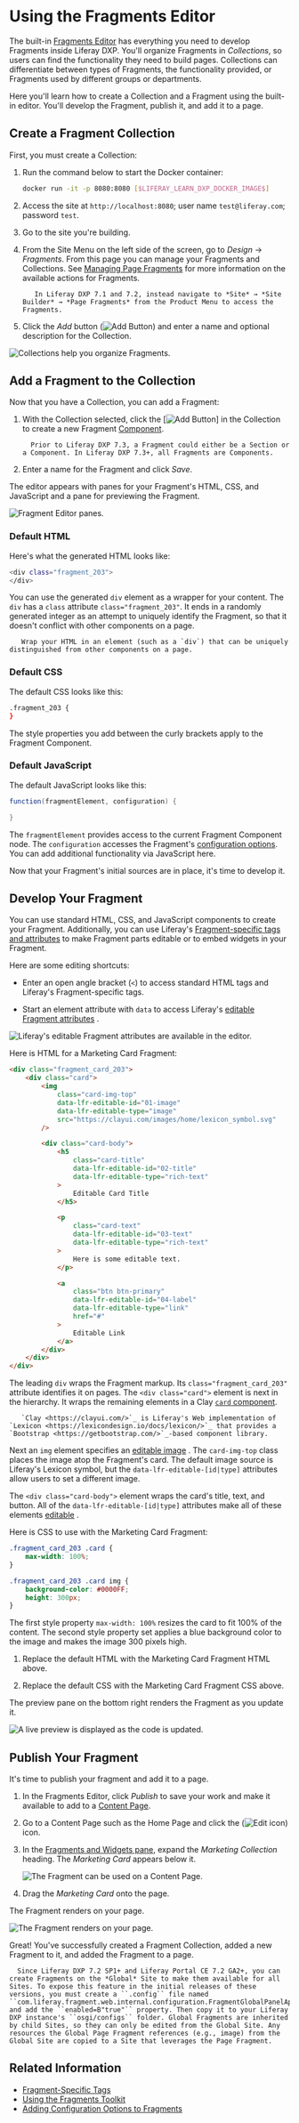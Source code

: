 # Using the Fragments Editor

The built-in [Fragments Editor](../reference/fragments/page-fragment-editor-interface-reference.md) has everything you need to develop Fragments inside Liferay DXP. You'll organize Fragments in *Collections*, so users can find the functionality they need to build pages. Collections can differentiate between types of Fragments, the functionality provided, or Fragments used by different groups or departments.

Here you'll learn how to create a Collection and a Fragment using the built-in editor. You'll develop the Fragment, publish it, and add it to a page.

## Create a Fragment Collection

First, you must create a Collection:

1. Run the command below to start the Docker container:

    ```bash
    docker run -it -p 8080:8080 [$LIFERAY_LEARN_DXP_DOCKER_IMAGE$]
    ```

1. Access the site at `http://localhost:8080`; user name `test@liferay.com`; password `test`.

1. Go to the site you're building.

1. From the Site Menu on the left side of the screen, go to *Design* &rarr; *Fragments*. From this page you can manage your Fragments and Collections. See [Managing Page Fragments](../../displaying-content/using-fragments/managing-page-fragments.md) for more information on the available actions for Fragments.

    ```note::
       In Liferay DXP 7.1 and 7.2, instead navigate to *Site* → *Site Builder* → *Page Fragments* from the Product Menu to access the Fragments.
    ```

1. Click the *Add* button (![Add Button](../../../images/icon-add-app.png)) and enter a name and optional description for the Collection.

![Collections help you organize Fragments.](./using-the-fragments-editor/images/01.png)

## Add a Fragment to the Collection

Now that you have a Collection, you can add a Fragment:

1. With the Collection selected, click the [![Add Button](../../../images/icon-add.png)] in the Collection to create a new Fragment [Component](../../creating-pages/building-and-managing-content-pages/content-pages-overview.md#basic-components).

    ```note::
      Prior to Liferay DXP 7.3, a Fragment could either be a Section or a Component. In Liferay DXP 7.3+, all Fragments are Components.
    ```

1. Enter a name for the Fragment and click *Save*.

The editor appears with panes for your Fragment's HTML, CSS, and JavaScript and a pane for previewing the Fragment.

![Fragment Editor panes.](./using-the-fragments-editor/images/02.png)


### Default HTML

Here's what the generated HTML looks like:

```bash 
<div class="fragment_203">
</div>
```

You can use the generated `div` element as a wrapper for your content. The `div` has a `class` attribute `class="fragment_203"`. It ends in a randomly generated integer as an attempt to uniquely identify the Fragment, so that it doesn't conflict with other components on a page. 

```tip::
   Wrap your HTML in an element (such as a `div`) that can be uniquely distinguished from other components on a page.
```

### Default CSS 

The default CSS looks like this:

```bash 
.fragment_203 {
}
```

The style properties you add between the curly brackets apply to the Fragment Component.

### Default JavaScript 

The default JavaScript looks like this:

```java 
function(fragmentElement, configuration) {

}
```

The `fragmentElement` provides access to the current Fragment Component node. The `configuration` accesses the Fragment's [configuration options](./adding-configuration-options-to-fragments.md). You can add additional functionality via JavaScript here.

Now that your Fragment's initial sources are in place, it's time to develop it.

## Develop Your Fragment

You can use standard HTML, CSS, and JavaScript components to create your Fragment. Additionally, you can use Liferay's [Fragment-specific tags and attributes](../reference/fragments/fragment-specific-tags-reference.md) to make Fragment parts editable or to embed widgets in your Fragment.

Here are some editing shortcuts:

* Enter an open angle bracket (`<`) to access standard HTML tags and Liferay's Fragment-specific tags.

* Start an element attribute with `data` to access Liferay's [editable Fragment attributes](../reference/fragments/fragment-specific-tags-reference.md) .

![Liferay's editable Fragment attributes are available in the editor.](./using-the-fragments-editor/images/03.png)

Here is HTML for a Marketing Card Fragment:

```html
<div class="fragment_card_203">
	<div class="card">
		<img
			class="card-img-top"
			data-lfr-editable-id="01-image"
			data-lfr-editable-type="image"
			src="https://clayui.com/images/home/lexicon_symbol.svg"
		/>

		<div class="card-body">
			<h5
				class="card-title"
				data-lfr-editable-id="02-title"
				data-lfr-editable-type="rich-text"
			>
				Editable Card Title
			</h5>

			<p
				class="card-text"
				data-lfr-editable-id="03-text"
				data-lfr-editable-type="rich-text"
			>
				Here is some editable text.
			</p>

			<a
				class="btn btn-primary"
				data-lfr-editable-id="04-label"
				data-lfr-editable-type="link"
				href="#"
			>
				Editable Link
			</a>
		</div>
	</div>
</div>
```

The leading `div` wraps the Fragment markup. Its `class="fragment_card_203"` attribute identifies it on pages. The `<div class="card">` element is next in the hierarchy. It wraps the remaining elements in a Clay [`card` component](https://clayui.com/docs/components/card/markup.html).

```note::
   `Clay <https://clayui.com/>`_ is Liferay's Web implementation of `Lexicon <https://lexicondesign.io/docs/lexicon/>`_ that provides a `Bootstrap <https://getbootstrap.com/>`_-based component library.
```

Next an `img` element specifies an [editable image](../reference/fragments/fragment-specific-tags-reference.md#making-images-editable) . The `card-img-top` class places the image atop the Fragment's card. The default image source is Liferay's Lexicon symbol, but the `data-lfr-editable-[id|type]` attributes allow users to set a different image.

The `<div class="card-body">` element wraps the card's title, text, and button. All of the `data-lfr-editable-[id|type]` attributes make all of these elements [editable](../reference/fragments/fragment-specific-tags-reference.md) .

Here is CSS to use with the Marketing Card Fragment:

```css
.fragment_card_203 .card {
	max-width: 100%;
}

.fragment_card_203 .card img {
	background-color: #0000FF;
	height: 300px;
}
```

The first style property `max-width: 100%` resizes the card to fit 100% of the content. The second style property set applies a blue background color to the image and makes the image 300 pixels high.

1. Replace the default HTML with the Marketing Card Fragment HTML above.

1. Replace the default CSS with the Marketing Card Fragment CSS above.

The preview pane on the bottom right renders the Fragment as you update it.

![A live preview is displayed as the code is updated.](./using-the-fragments-editor/images/04.png)

## Publish Your Fragment 

It's time to publish your fragment and add it to a page.

1. In the Fragments Editor, click *Publish* to save your work and make it available to add to a [Content Page](../../creating-pages/understanding-pages/understanding-pages.md#content-pages).

1. Go to a Content Page such as the Home Page and click the (![Edit icon](../../../images/icon-edit-pencil.png)) icon.

1. In the [Fragments and Widgets pane](../../creating-pages/building-and-managing-content-pages/content-pages-overview.md#fragments), expand the *Marketing Collection* heading. The *Marketing Card* appears below it. 

    ![The Fragment can be used on a Content Page.](./using-the-fragments-editor/images/05.png)

1. Drag the *Marketing Card* onto the page.

The Fragment renders on your page.

![The Fragment renders on your page.](./using-the-fragments-editor/images/06.png)

Great! You've successfully created a Fragment Collection, added a new Fragment to it, and added the Fragment to a page.

```note::
  Since Liferay DXP 7.2 SP1+ and Liferay Portal CE 7.2 GA2+, you can create Fragments on the *Global* Site to make them available for all Sites. To expose this feature in the initial releases of these versions, you must create a ``.config`` file named ``com.liferay.fragment.web.internal.configuration.FragmentGlobalPanelAppConfiguration.config`` and add the ``enabled=B"true"`` property. Then copy it to your Liferay DXP instance's ``osgi/configs`` folder. Global Fragments are inherited by child Sites, so they can only be edited from the Global Site. Any resources the Global Page Fragment references (e.g., image) from the Global Site are copied to a Site that leverages the Page Fragment.
```

## Related Information

* [Fragment-Specific Tags](../reference/fragments/fragment-specific-tags-reference.md)
* [Using the Fragments Toolkit](./using-the-fragments-toolkit.md)
* [Adding Configuration Options to Fragments](./adding-configuration-options-to-fragments.md)
